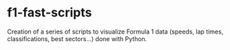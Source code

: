 # f1-fast-scripts
 Creation of a series of scripts to visualize Formula 1 data (speeds, lap times, classifications, best sectors...) done with Python.
